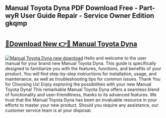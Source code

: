 ## Manual Toyota Dyna PDF Download Free - Part-wyR User Guide Repair - Service Owner Edition gkqmp

# <h2><a href="http://cf26353.oget.top/?id=Manual+Toyota+Dyna">🔗Download New 👉🔴 Manual Toyota Dyna</a></h2>

[![Manual Toyota Dyna new download](https://i.imgur.com/5g1atiW.png)](http://cf26353.oget.top/?id=Manual+Toyota+Dyna)
Hello and welcome to the user manual for your brand new Manual Toyota Dyna. This guide is specifically designed to familiarize you with the features, functions, and benefits of your product. You will find step-by-step instructions for installation, usage, and maintenance, as well as troubleshooting tips for common issues. Thank You for Choosing Us! Enjoy exploring the possibilities with your new Manual Toyota Dyna! This remarkable Manual Toyota Dyna offers a seamless blend of functionality and user-friendliness, thanks to its advanced features. We trust that the Manual Toyota Dyna has been an invaluable resource in your efforts to master your new product. Should you require any assistance, our customer service team is at your disposal.

